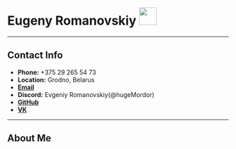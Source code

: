 # Eugeny Romanovskiy <img src="https://avatars.githubusercontent.com/u/72040616?v=4б" width="40" height="40">

-----------------------------------------------
## Contact Info
* **Phone:** +375 29 265 54 73
* **Location:** Grodno, Belarus
* [**Email**](rykedfel@gmail.com)
* **Discord:** Evgeniy Romanovskiy(@hugeMordor)
* [**GitHub**](https://github.com/hugeMordor)
* [**VK**](https://vk.com/e.romanovsky2000)
-----------------------------------------------

## About Me